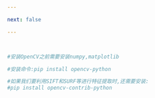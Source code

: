 ```yaml
---

next: false

---
```




<BlogInfo id="1002"/>

```python


#安装OpenCV之前需要安装numpy,matplotlib

#安装命令:pip install opencv-python

#如果我们要利用SIFT和SURF等进行特征提取时,还需要安装:
#pip install opencv-contrib-python
```



<ActionBox />
